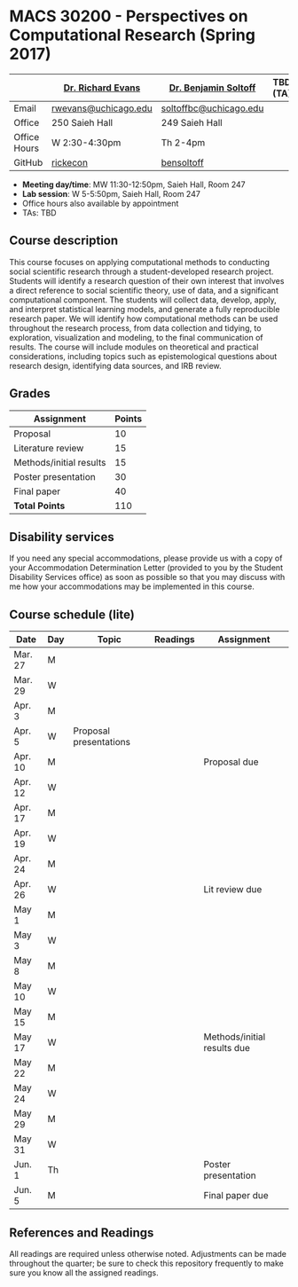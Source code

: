 # MACS 30200 - Perspectives on Computational Research (Spring 2017)

|  | [Dr. Richard Evans](https://sites.google.com/site/rickecon/) | [Dr. Benjamin Soltoff](http://www.bensoltoff.com/) | TBD (TA) | TBD (TA) |
|--------------|--------------------------------------------------------------|----------------------------------------------------|-----|-----|
| Email | rwevans@uchicago.edu | soltoffbc@uchicago.edu |  |  |
| Office | 250 Saieh Hall | 249 Saieh Hall |  |  |
| Office Hours | W 2:30-4:30pm | Th 2-4pm |  |  |
| GitHub | [rickecon](https://github.com/rickecon) | [bensoltoff](https://github.com/bensoltoff) |  |  |

* **Meeting day/time**: MW 11:30-12:50pm, Saieh Hall, Room 247
* **Lab session**: W 5-5:50pm, Saieh Hall, Room 247
* Office hours also available by appointment
* TAs: TBD

## Course description

This course focuses on applying computational methods to conducting social scientific research through a student-developed research project. Students will identify a research question of their own interest that involves a direct reference to social scientific theory, use of data, and a significant computational component. The students will collect data, develop, apply, and interpret statistical learning models, and generate a fully reproducible research paper. We will identify how computational methods can be used throughout the research process, from data collection and tidying, to exploration, visualization and modeling, to the final communication of results. The course will include modules on theoretical and practical considerations, including topics such as epistemological questions about research design, identifying data sources, and IRB review.

## Grades

| Assignment | Points |
|-------------------------|--------|
| Proposal | 10 |
| Literature review | 15 |
| Methods/initial results | 15 |
| Poster presentation | 30 |
| Final paper | 40 |
| **Total Points** | 110 |

## Disability services

If you need any special accommodations, please provide us with a copy of your Accommodation Determination Letter (provided to you by the Student Disability Services office) as soon as possible so that you may discuss with me how your accommodations may be implemented in this course.

## Course schedule (lite)

| Date | Day | Topic | Readings | Assignment |
|---------|-----|------------------------|----------|-----------------------------|
| Mar. 27 | M |  |  |  |
| Mar. 29 | W |  |  |  |
| Apr. 3 | M |  |  |  |
| Apr. 5 | W | Proposal presentations |  |  |
| Apr. 10 | M |  |  | Proposal due |
| Apr. 12 | W |  |  |  |
| Apr. 17 | M |  |  |  |
| Apr. 19 | W |  |  |  |
| Apr. 24 | M |  |  |  |
| Apr. 26 | W |  |  | Lit review due |
| May 1 | M |  |  |  |
| May 3 | W |  |  |  |
| May 8 | M |  |  |  |
| May 10 | W |  |  |  |
| May 15 | M |  |  |  |
| May 17 | W |  |  | Methods/initial results due |
| May 22 | M |  |  |  |
| May 24 | W |  |  |  |
| May 29 | M |  |  |  |
| May 31 | W |  |  |  |
| Jun. 1 | Th |  |  | Poster presentation |
| Jun. 5 | M |  |  | Final paper due |

## References and Readings ##

All readings are required unless otherwise noted. Adjustments can be made throughout the quarter; be sure to check this repository frequently to make sure you know all the assigned readings.


